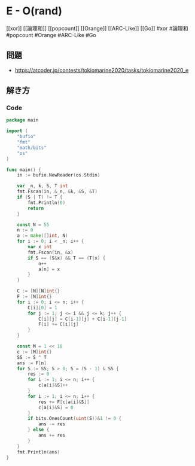 # E - O(rand)
[[xor]] [[論理和]] [[popcount]] [[Orange]] [[ARC-Like]] [[Go]]
#xor #論理和 #popcount #Orange #ARC-Like #Go 

## 問題
- https://atcoder.jp/contests/tokiomarine2020/tasks/tokiomarine2020_e

## 解き方
### Code
```go
package main

import (
	"bufio"
	"fmt"
	"math/bits"
	"os"
)

func main() {
	in := bufio.NewReader(os.Stdin)

	var _n, k, S, T int
	fmt.Fscan(in, &_n, &k, &S, &T)
	if (S | T) != T {
		fmt.Println(0)
		return
	}

	const N = 55
	n := 0
	a := make([]int, N)
	for i := 0; i < _n; i++ {
		var x int
		fmt.Fscan(in, &x)
		if S == (S&x) && T == (T|x) {
			n++
			a[n] = x
		}
	}

	C := [N][N]int{}
	F := [N]int{}
	for i := 0; i <= n; i++ {
		C[i][0] = 1
		for j := 1; j <= i && j <= k; j++ {
			C[i][j] = C[i-1][j] + C[i-1][j-1]
			F[i] += C[i][j]
		}
	}

	const M = 1 << 18
	c := [M]int{}
	SS := S ^ T
	ans := F[n]
	for S := SS; S > 0; S = (S - 1) & SS {
		res := 0
		for i := 1; i <= n; i++ {
			c[a[i]&S]++
		}
		for i := 1; i <= n; i++ {
			res += F[c[a[i]&S]]
			c[a[i]&S] = 0
		}
		if bits.OnesCount(uint(S))&1 != 0 {
			ans -= res
		} else {
			ans += res
		}
	}
	fmt.Println(ans)
}
```